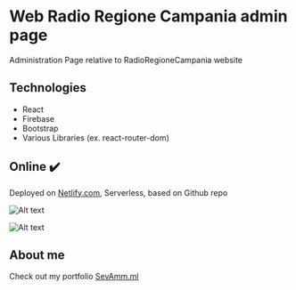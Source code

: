 # Web Radio Regione Campania admin page

Administration Page relative to RadioRegioneCampania website

## Technologies

<ul>
  <li>React</li>
   <li>Firebase</li>
   <li>Bootstrap</li>
   <li>Various Libraries (ex. react-router-dom)</li>
  </ul>
  
 ## Online :heavy_check_mark:
 
Deployed on [Netlify.com](https://netlify.com/), Serverless, based on Github repo

![Alt text](https://firebasestorage.googleapis.com/v0/b/sevamm-f9e0c.appspot.com/o/webrrcadmin%2FSchermata%202021-03-22%20alle%2011.54.14.png?alt=media&token=21a6bda0-e094-45e0-a214-90c8ddd6b93e "Optional title")

![Alt text](https://firebasestorage.googleapis.com/v0/b/sevamm-f9e0c.appspot.com/o/webrrcadmin%2FSchermata%202021-03-22%20alle%2011.54.25.png?alt=media&token=155e87c6-a819-4857-8a03-1fc968e49651 "Optional title")

## About me

Check out my portfolio [SevAmm.ml](https://sevamm.ml)
